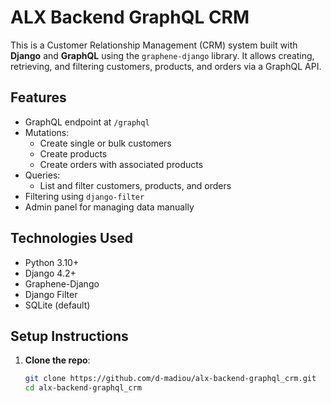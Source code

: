 # ALX Backend GraphQL CRM

This is a Customer Relationship Management (CRM) system built with **Django** and **GraphQL** using the `graphene-django` library. It allows creating, retrieving, and filtering customers, products, and orders via a GraphQL API.

## Features

- GraphQL endpoint at `/graphql`
- Mutations:
  - Create single or bulk customers
  - Create products
  - Create orders with associated products
- Queries:
  - List and filter customers, products, and orders
- Filtering using `django-filter`
- Admin panel for managing data manually

## Technologies Used

- Python 3.10+
- Django 4.2+
- Graphene-Django
- Django Filter
- SQLite (default)

## Setup Instructions

1. **Clone the repo**:
   ```bash
   git clone https://github.com/d-madiou/alx-backend-graphql_crm.git
   cd alx-backend-graphql_crm
